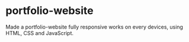 # portfolio-website
 Made a portfolio-website fully responsive works on every devices, using HTML, CSS and JavaScript.
